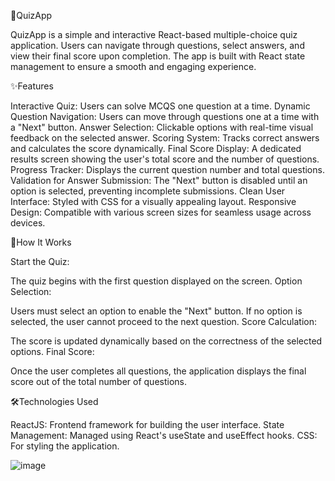 🎯QuizApp

QuizApp is a simple and interactive React-based multiple-choice quiz application. Users can navigate through questions, select answers, and view their final score upon completion. The app is built with React state management to ensure a smooth and engaging experience.

✨Features

Interactive Quiz: Users can solve MCQS one question at a time.
Dynamic Question Navigation: Users can move through questions one at a time with a "Next" button.
Answer Selection: Clickable options with real-time visual feedback on the selected answer.
Scoring System: Tracks correct answers and calculates the score dynamically.
Final Score Display: A dedicated results screen showing the user's total score and the number of questions.
Progress Tracker: Displays the current question number and total questions.
Validation for Answer Submission: The "Next" button is disabled until an option is selected, preventing incomplete submissions.
Clean User Interface: Styled with CSS for a visually appealing layout.
Responsive Design: Compatible with various screen sizes for seamless usage across devices.


🚀How It Works

Start the Quiz:

The quiz begins with the first question displayed on the screen.
Option Selection:

Users must select an option to enable the "Next" button.
If no option is selected, the user cannot proceed to the next question.
Score Calculation:

The score is updated dynamically based on the correctness of the selected options.
Final Score:

Once the user completes all questions, the application displays the final score out of the total number of questions.


🛠️Technologies Used

ReactJS: Frontend framework for building the user interface.
State Management: Managed using React's useState and useEffect hooks.
CSS: For styling the application.

![image](https://github.com/user-attachments/assets/8840c216-ae70-4941-9331-5abe7df1d7de)

